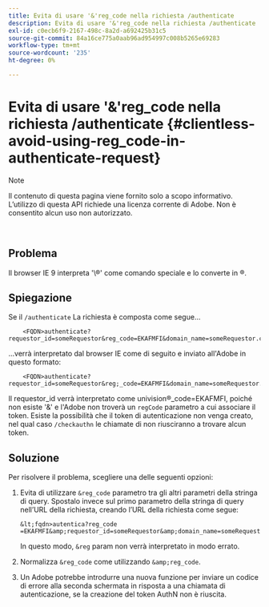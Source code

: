 ```yaml
---
title: Evita di usare '&'reg_code nella richiesta /authenticate
description: Evita di usare '&'reg_code nella richiesta /authenticate
exl-id: c0ecb6f9-2167-498c-8a2d-a692425b31c5
source-git-commit: 84a16ce775a0aab96ad954997c008b5265e69283
workflow-type: tm+mt
source-wordcount: '235'
ht-degree: 0%

---
```


# Evita di usare &#39;&amp;&#39;reg_code nella richiesta /authenticate {#clientless-avoid-using-reg_code-in-authenticate-request}

>[!NOTE]
>
>Il contenuto di questa pagina viene fornito solo a scopo informativo. L’utilizzo di questa API richiede una licenza corrente di Adobe. Non è consentito alcun uso non autorizzato.

</br>



## Problema

Il browser IE 9 interpreta &#39;\®&#39; come comando speciale e lo converte in ®.

## Spiegazione

Se il `/authenticate` La richiesta è composta come segue...


```
    <FQDN>authenticate? requestor_id=someRequestor&reg_code=EKAFMFI&domain_name=someRequestor.com&noflash=true&mso_id=someMvpd&redirect_url=someRequestor.redirect.url.html
```


...verrà interpretato dal browser IE come di seguito e inviato all&#39;Adobe in questo formato:


```
    <FQDN>authenticate?requestor_id=someRequestor&reg;_code=EKAFMFI&domain_name=someRequestor.com&noflash=true&mso_id=someMvpd&redirect_url=someRequestor.redirect.url.html
```


Il requestor\_id verrà interpretato come univision®\_code=EKAFMFI, poiché non esiste &#39;&amp;&#39; e l&#39;Adobe non troverà un `regCode` parametro a cui associare il token.  Esiste la possibilità che il token di autenticazione non venga creato, nel qual caso `/checkauthn` le chiamate di non riusciranno a trovare alcun token.



## Soluzione

Per risolvere il problema, scegliere una delle seguenti opzioni:

1. Evita di utilizzare `&reg_code` parametro tra gli altri parametri della stringa di query.  Spostalo invece sul primo parametro della stringa di query nell’URL della richiesta, creando l’URL della richiesta come segue:


       &lt;fqdn>autentica?reg_code =EKAFMFI&amp;requestor_id=someRequestor&amp;domain_name=someRequestor.com&amp;noflash=true&amp;mso_id=someMvpd&amp;redirect_url=someRequestor.redirect.url.html
   

   In questo modo, `&reg` param non verrà interpretato in modo errato.

1. Normalizza `&reg_code` come utilizzando `&amp;reg_code`.

1. Un Adobe potrebbe introdurre una nuova funzione per inviare un codice di errore alla seconda schermata in risposta a una chiamata di autenticazione, se la creazione del token AuthN non è riuscita.
